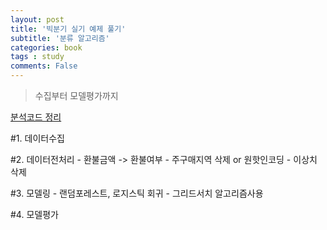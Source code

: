 ```yaml
---
layout: post
title: '빅분기 실기 예제 풀기'
subtitle: '분류 알고리즘'
categories: book
tags : study
comments: False
---
```


>수집부터 모델평가까지

[분석코드 정리](https://colab.research.google.com/drive/186ZFW2Xz7OQF_BRQMxZHussxbZaefVNv?usp=sharing)

#1. 데이터수집

#2. 데이터전처리
	- 환불금액 -> 환불여부
	- 주구매지역 삭제 or 원핫인코딩
	- 이상치 삭제

#3. 모델링
	- 랜덤포레스트, 로지스틱 회귀
	- 그리드서치 알고리즘사용

#4. 모델평가 